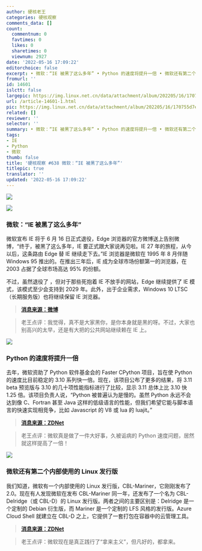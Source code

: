 ```yaml
---
author: 硬核老王
categories: 硬核观察
comments_data: []
count:
  commentnum: 0
  favtimes: 0
  likes: 0
  sharetimes: 0
  viewnum: 2927
date: '2022-05-16 17:09:22'
editorchoice: false
excerpt: • 微软：“IE 被黑了这么多年” • Python 的速度将提升一倍 • 微软还有第二个内部使用的 Linux 发行版
fromurl: ''
id: 14601
islctt: false
largepic: https://img.linux.net.cn/data/attachment/album/202205/16/170755d7e7xnnkuomuegk3.jpg
url: /article-14601-1.html
pic: https://img.linux.net.cn/data/attachment/album/202205/16/170755d7e7xnnkuomuegk3.jpg.thumb.jpg
related: []
reviewer: ''
selector: ''
summary: • 微软：“IE 被黑了这么多年” • Python 的速度将提升一倍 • 微软还有第二个内部使用的 Linux 发行版
tags:
- IE
- Python
- 微软
thumb: false
title: '硬核观察 #638 微软：“IE 被黑了这么多年”'
titlepic: true
translator: ''
updated: '2022-05-16 17:09:22'
---
```


![](/data/attachment/album/202205/16/170755d7e7xnnkuomuegk3.jpg)


![](/data/attachment/album/202205/16/170802fh8uwwauuu5jxg5w.jpg)


### 微软：“IE 被黑了这么多年”


微软宣布 IE 将于 6 月 16 日正式退役，Edge 浏览器的官方微博送上告别微博，“终于，被黑了这么多年，IE 要正式跟大家说再见啦。IE 27 年的旅程，从今以后，这条路由 Edge 替 IE 继续走下去。”IE 浏览器是微软在 1995 年 8 月伴随 Windows 95 推出的。在推出三年后，IE 成为全球市场份额第一的浏览器，在 2003 占据了全球市场高达 95% 的份额。


不过，虽然退役了 ，但对于那些死抱着 IE 不放手的网站，Edge 继续提供了 IE 模式，该模式至少会支持到 2029 年。此外，出于企业需求，Windows 10 LTSC（长期服务版）也将继续保留 IE 浏览器。



> 
> **[消息来源：微博](https://weibo.com/7732075754/Ltb3e5PQM)**
> 
> 
> 



> 
> 老王点评：我觉得，真不是大家黑你，是你本身就是黑的呀。不过，大家也别高兴的太早，还是有大把的公共网站继续赖在 IE 上。
> 
> 
> 


![](/data/attachment/album/202205/16/170818dtbv484882z81116.jpg)


### Python 的速度将提升一倍


去年，微软资助了 Python 软件基金会的 Faster CPython 项目，旨在使 Python 的速度比目前稳定的 3.10 系列快一倍。现在，该项目公布了更多的结果，将 3.11 beta 预览版与 3.10 的几十项性能指标进行了比较，显示 3.11 总体上比 3.10 快 1.25 倍。该项目负责人说，“Python 被普遍认为是慢的。虽然 Python 永远不会达到像 C、Fortran 甚至 Java 这样的低级语言的性能，但我们希望它能与脚本语言的快速实现相竞争，比如 Javascript 的 V8 或 lua 的 luajit。”



> 
> **[消息来源：ZDNet](https://www.zdnet.com/article/programming-languages-python-is-slow-but-its-about-to-get-faster/)**
> 
> 
> 



> 
> 老王点评：微软真是做了一件大好事，久被诟病的 Python 速度问题，居然就这样提高了一倍！
> 
> 
> 


![](/data/attachment/album/202205/16/170900terpzxerrc9u96dc.jpg)


### 微软还有第二个内部使用的 Linux 发行版


我们知道，微软有一个内部使用的 Linux 发行版，CBL-Mariner，它刚刚发布了 2.0。现在有人发现微软在发布 CBL-Mariner 同一年，还发布了一个名为 CBL-Delridge（或 CBL-D）的 Linux 发行版。两者之间的主要区别是：Delridge 是一个定制的 Debian 衍生版，而 Mariner 是一个定制的 LFS 风格的发行版。Azure Cloud Shell 就建立在 CBL-D 之上，它提供了一套打包在容器中的云管理工具。



> 
> **[消息来源：ZDNet](https://www.zdnet.com/article/surprise-theres-yet-another-microsoft-linux-distro-cbl-delridge/)**
> 
> 
> 



> 
> 老王点评：微软现在是真正践行了“拿来主义”，但凡好的，都拿来。
> 
> 
>